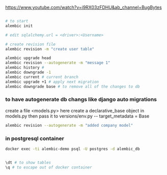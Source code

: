 https://www.youtube.com/watch?v=i9RX03zFDHU&ab_channel=BugBytes


```bash

# to start 
alembic init 

# edit sqlalchemy.url = <driver>:<Username>

# create revision file
alembic revision -m "create user table"

alembic upgrade head 
alembic revision --autogenerate -m "message 1" 
alembic history # 
alembic downgrade -1 
alembic current # current branch
alembic upgrade +1 # apply next migration
alembic downgrade base # to remove all of the changes to db
```
### to have autogenerate db changs like django auto migrations 
create a file <models.py> here 
create a declarative_base object in models.py 
then pass it to versions/env.py  --  target_metadata = Base
```bash
alembic revision --autogenerate -m "added company model"
```



### in postgresql container
```bash
docker exec -ti alembic-demo psql -U postgres -d alembic_db


\dt # to show tables
\q # to escape out of docker container
```